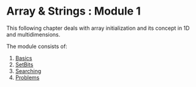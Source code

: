 # Array & Strings : Module 1

This following chapter deals with array initialization and its concept in 1D and multidimensions.

The module consists of:
1. <a href="Basics">Basics</a>
2. <a href="SetBits">SetBits</a>
3. <a href="Searching">Searching</a>
4. <a href="Problems">Problems</a>
